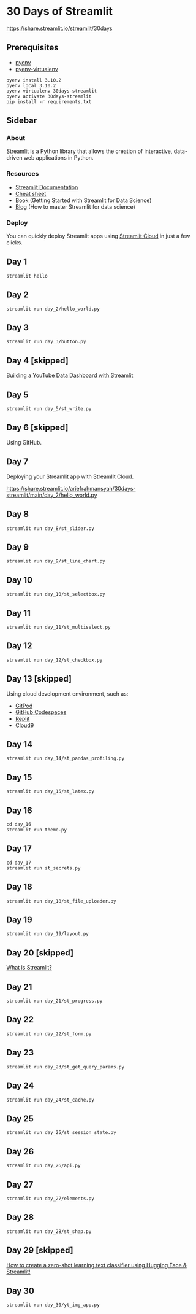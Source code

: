 # 30 Days of Streamlit

https://share.streamlit.io/streamlit/30days

## Prerequisites

- [pyenv](https://github.com/pyenv/pyenv)
- [pyenv-virtualenv](https://github.com/pyenv/pyenv-virtualenv)

```
pyenv install 3.10.2
pyenv local 3.10.2
pyenv virtualenv 30days-streamlit
pyenv activate 30days-streamlit
pip install -r requirements.txt
```

## Sidebar

### About

[Streamlit](https://streamlit.io/) is a Python library that allows the creation of interactive, data-driven web applications in Python.

### Resources

- [Streamlit Documentation](https://docs.streamlit.io/)
- [Cheat sheet](https://docs.streamlit.io/library/cheatsheet)
- [Book](https://www.amazon.com/dp/180056550X) (Getting Started with Streamlit for Data Science)
- [Blog](https://blog.streamlit.io/how-to-master-streamlit-for-data-science/) (How to master Streamlit for data science)

### Deploy

You can quickly deploy Streamlit apps using [Streamlit Cloud](https://streamlit.io/cloud) in just a few clicks.

## Day 1

```
streamlit hello
```

## Day 2

```
streamlit run day_2/hello_world.py
```

## Day 3

```
streamlit run day_3/button.py
```

## Day 4 [skipped]

[Building a YouTube Data Dashboard with Streamlit](https://www.youtube.com/watch?v=Yk-unX4KnV4)

## Day 5

```
streamlit run day_5/st_write.py
```

## Day 6 [skipped]

Using GitHub.

## Day 7

Deploying your Streamlit app with Streamlit Cloud.

https://share.streamlit.io/ariefrahmansyah/30days-streamlit/main/day_2/hello_world.py

## Day 8

```
streamlit run day_8/st_slider.py
```

## Day 9

```
streamlit run day_9/st_line_chart.py
```

## Day 10

```
streamlit run day_10/st_selectbox.py
```

## Day 11

```
streamlit run day_11/st_multiselect.py
```

## Day 12

```
streamlit run day_12/st_checkbox.py
```

## Day 13 [skipped]

Using cloud development environment, such as:

- [GitPod](https://www.gitpod.io)
- [GitHub Codespaces](https://docs.github.com/en/codespaces/setting-up-your-project-for-codespaces/setting-up-your-python-project-for-codespaces)
- [Replit](https://replit.com)
- [Cloud9](https://aws.amazon.com/cloud9)

## Day 14

```
streamlit run day_14/st_pandas_profiling.py
```

## Day 15

```
streamlit run day_15/st_latex.py
```

## Day 16

```
cd day_16
streamlit run theme.py
```

## Day 17

```
cd day_17
streamlit run st_secrets.py
```

## Day 18

```
streamlit run day_18/st_file_uploader.py
```

## Day 19

```
streamlit run day_19/layout.py
```

## Day 20 [skipped]

[What is Streamlit?](https://twitter.com/i/spaces/1dRJZlbglXMKB)

## Day 21

```
streamlit run day_21/st_progress.py
```

## Day 22

```
streamlit run day_22/st_form.py
```

## Day 23

```
streamlit run day_23/st_get_query_params.py
```

## Day 24

```
streamlit run day_24/st_cache.py
```

## Day 25

```
streamlit run day_25/st_session_state.py
```

## Day 26

```
streamlit run day_26/api.py
```

## Day 27

```
streamlit run day_27/elements.py
```

## Day 28

```
streamlit run day_28/st_shap.py
```

## Day 29 [skipped]

[How to create a zero-shot learning text classifier using Hugging Face & Streamlit!](https://www.charlywargnier.com/post/how-to-create-a-zero-shot-learning-text-classifier-using-hugging-face-and-streamlit)

## Day 30

```
streamlit run day_30/yt_img_app.py
```
